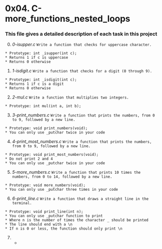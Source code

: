 # **0x04. C-more_functions_nested_loops**

### **This file gives a detailed description of each task in this project**

0. *0-isupper.c*
`Write a function that checks for uppercase character.`
~~~~
* Prototype: int _isupper(int c);
* Returns 1 if c is uppercase
* Returns 0 otherwise
~~~~

1. *1-isdigit.c*
`Write a function that checks for a digit (0 through 9).`
~~~~
* Prototype: int _isdigit(int c);
* Returns 1 if c is a digit
* Returns 0 otherwise
~~~~

2. *2-mul.c*
`Write a function that multiplies two integers.`
~~~~
* Prototype: int mul(int a, int b);
~~~~

3. *3-print_numbers.c*
`Write a function that prints the numbers, from 0 to 9, followed by a new line.`
~~~~
* Prototype: void print_numbers(void);
* You can only use _putchar twice in your code
~~~~

4. *4-print_most_numbers.c*
`Write a function that prints the numbers, from 0 to 9, followed by a new line.`
~~~~
* Prototype: void print_most_numbers(void);
* Do not print 2 and 4
* You can only use _putchar twice in your code
~~~~

5. *5-more_numbers.c*
`Write a function that prints 10 times the numbers, from 0 to 14, followed by a new line.`
~~~~
* Prototype: void more_numbers(void);
* You can only use _putchar three times in your code
~~~~

6. *6-print_line.c*
`Write a function that draws a straight line in the terminal.`
~~~~
* Prototype: void print_line(int n);
* You can only use _putchar function to print
* Where n is the number of times the character _ should be printed
* The line should end with a \n
* If n is 0 or less, the function should only print \n
~~~~

7. *
